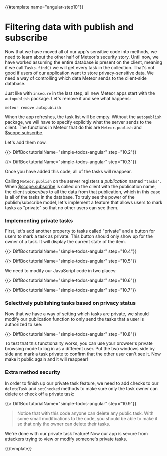 {{#template name="angular-step10"}}

# Filtering data with publish and subscribe

Now that we have moved all of our app's sensitive code into methods, we need to learn about the other half of Meteor's security story. Until now, we have worked assuming the entire database is present on the client, meaning if we call `Tasks.find()` we will get every task in the collection. That's not good if users of our application want to store privacy-sensitive data. We need a way of controlling which data Meteor sends to the client-side database.

Just like with `insecure` in the last step, all new Meteor apps start with the `autopublish` package. Let's remove it and see what happens:

```bash
meteor remove autopublish
```

When the app refreshes, the task list will be empty. Without the `autopublish` package, we will have to specify explicitly what the server sends to the client. The functions in Meteor that do this are `Meteor.publish` and [$scope.subscribe](http://angular-meteor.com/api/subscribe).

Let's add them now.

{{> DiffBox tutorialName="simple-todos-angular" step="10.2"}}

{{> DiffBox tutorialName="simple-todos-angular" step="10.3"}}

Once you have added this code, all of the tasks will reappear.

Calling `Meteor.publish` on the server registers a _publication_ named `"tasks"`. When [$scope.subscribe](http://angular-meteor.com/api/subscribe) is called on the client with the publication name, the client _subscribes_ to all the data from that publication, which in this case is all of the tasks in the database. To truly see the power of the publish/subscribe model, let's implement a feature that allows users to mark tasks as "private" so that no other users can see them.

### Implementing private tasks

First, let's add another property to tasks called "private" and a button for users to mark a task as private. This button should only show up for the owner of a task. It will display the current state of the item.

{{> DiffBox tutorialName="simple-todos-angular" step="10.4"}}

{{> DiffBox tutorialName="simple-todos-angular" step="10.5"}}

We need to modify our JavaScript code in two places:

{{> DiffBox tutorialName="simple-todos-angular" step="10.6"}}

{{> DiffBox tutorialName="simple-todos-angular" step="10.7"}}

### Selectively publishing tasks based on privacy status

Now that we have a way of setting which tasks are private, we should modify our
publication function to only send the tasks that a user is authorized to see:

{{> DiffBox tutorialName="simple-todos-angular" step="10.8"}}

To test that this functionality works, you can use your browser's private browsing mode to log in as a different user. Put the two windows side by side and mark a task private to confirm that the other user can't see it. Now make it public again and it will reappear!

### Extra method security

In order to finish up our private task feature, we need to add checks to our `deleteTask` and `setChecked` methods to make sure only the task owner can delete or check off a private task:

{{> DiffBox tutorialName="simple-todos-angular" step="10.9"}}

> Notice that with this code anyone can delete any public task. With some small modifications to the code, you should be able to make it so that only the owner can delete their tasks.

We're done with our private task feature! Now our app is secure from attackers trying to view or modify someone's private tasks.

{{/template}}
